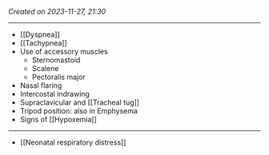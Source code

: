 *Created on 2023-11-27, 21:30* 

---
- [[Dyspnea]]
- [[Tachypnea]]
- Use of accessory muscles
	- Sternomastoid
	- Scalene
	- Pectoralis major
- Nasal flaring
- Intercostal indrawing
- Supraclavicular and [[Tracheal tug]] 
- Tripod position: also in Emphysema 
- Signs of [[Hypoxemia]] 
---
- [[Neonatal respiratory distress]] 